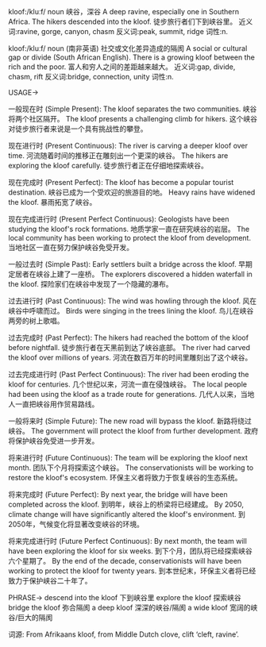 kloof:/kluːf/
noun
峡谷，深谷
A deep ravine, especially one in Southern Africa.
The hikers descended into the kloof.  徒步旅行者们下到峡谷里。
近义词:ravine, gorge, canyon, chasm
反义词:peak, summit, ridge
词性:n.

kloof:/kluːf/
noun
(南非英语) 社交或文化差异造成的隔阂
A social or cultural gap or divide (South African English).
There is a growing kloof between the rich and the poor. 富人和穷人之间的差距越来越大。
近义词:gap, divide, chasm, rift
反义词:bridge, connection, unity
词性:n.


USAGE->

一般现在时 (Simple Present):
The kloof separates the two communities.  峡谷将两个社区隔开。
The kloof presents a challenging climb for hikers.  这个峡谷对徒步旅行者来说是一个具有挑战性的攀登。


现在进行时 (Present Continuous):
The river is carving a deeper kloof over time.  河流随着时间的推移正在雕刻出一个更深的峡谷。
The hikers are exploring the kloof carefully. 徒步旅行者正在仔细地探索峡谷。


现在完成时 (Present Perfect):
The kloof has become a popular tourist destination. 峡谷已成为一个受欢迎的旅游目的地。
Heavy rains have widened the kloof.  暴雨拓宽了峡谷。


现在完成进行时 (Present Perfect Continuous):
Geologists have been studying the kloof's rock formations.  地质学家一直在研究峡谷的岩层。
The local community has been working to protect the kloof from development.  当地社区一直在努力保护峡谷免受开发。


一般过去时 (Simple Past):
Early settlers built a bridge across the kloof. 早期定居者在峡谷上建了一座桥。
The explorers discovered a hidden waterfall in the kloof. 探险家们在峡谷中发现了一个隐藏的瀑布。


过去进行时 (Past Continuous):
The wind was howling through the kloof. 风在峡谷中呼啸而过。
Birds were singing in the trees lining the kloof. 鸟儿在峡谷两旁的树上歌唱。


过去完成时 (Past Perfect):
The hikers had reached the bottom of the kloof before nightfall. 徒步旅行者在天黑前到达了峡谷底部。
The river had carved the kloof over millions of years.  河流在数百万年的时间里雕刻出了这个峡谷。


过去完成进行时 (Past Perfect Continuous):
The river had been eroding the kloof for centuries.  几个世纪以来，河流一直在侵蚀峡谷。
The local people had been using the kloof as a trade route for generations.  几代人以来，当地人一直把峡谷用作贸易路线。


一般将来时 (Simple Future):
The new road will bypass the kloof. 新路将绕过峡谷。
The government will protect the kloof from further development.  政府将保护峡谷免受进一步开发。


将来进行时 (Future Continuous):
The team will be exploring the kloof next month.  团队下个月将探索这个峡谷。
The conservationists will be working to restore the kloof's ecosystem.  环保主义者将致力于恢复峡谷的生态系统。


将来完成时 (Future Perfect):
By next year, the bridge will have been completed across the kloof. 到明年，峡谷上的桥梁将已经建成。
By 2050, climate change will have significantly altered the kloof's environment. 到2050年，气候变化将显著改变峡谷的环境。


将来完成进行时 (Future Perfect Continuous):
By next month, the team will have been exploring the kloof for six weeks. 到下个月，团队将已经探索峡谷六个星期了。
By the end of the decade, conservationists will have been working to protect the kloof for twenty years.  到本世纪末，环保主义者将已经致力于保护峡谷二十年了。


PHRASE->
descend into the kloof 下到峡谷里
explore the kloof 探索峡谷
bridge the kloof  弥合隔阂
a deep kloof  深深的峡谷/隔阂
a wide kloof  宽阔的峡谷/巨大的隔阂

词源: From Afrikaans kloof, from Middle Dutch clove, clift ‘cleft, ravine’.

